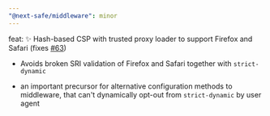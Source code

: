 ```yaml
---
"@next-safe/middleware": minor
---
```


feat: :sparkles: Hash-based CSP with trusted proxy loader to support Firefox and Safari (fixes [#63](https://github.com/nibtime/next-safe-middleware/issues/63))

* Avoids broken SRI validation of Firefox and Safari together with `strict-dynamic`
 
* an important precursor for alternative configuration methods to middleware, that can't dynamically opt-out from `strict-dynamic` by user agent
